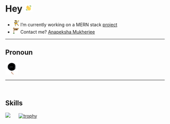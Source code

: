 # Hey <img src="./gifs/waving_hand.gif" width="25" height="25">

- <img src="./gifs/project_gif.gif" width="20" height="20"> I’m currently working on a MERN stack [project](https://github.com/anapeksha/mern-full-stack)
- <img src="./gifs/email_gif.gif" width="20" height="20"> Contact me? [Anapeksha Mukherjee](mailto:anapeksha.mukherjee@gmail.com)
 
 
---
## Pronoun

<img src="./gifs/pronoun_gif.gif" width="40" height="40">

---
 
## Skills

<a href="https://www.hackerrank.com/anapeksha"><img src="https://hrcdn.net/community-frontend/assets/brand/logo-new-white-green-a5cb16e0ae.svg" height=30></a>
 
 
[![trophy](https://github-profile-trophy.vercel.app/?username=anapeksha&theme=dracula)](https://github.com/ryo-ma/github-profile-trophy)
